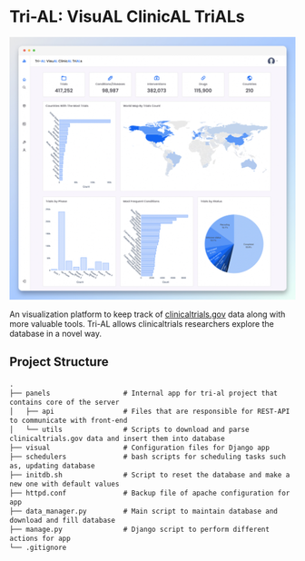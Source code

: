 # Tri-AL: VisuAL ClinicAL TriALs

![Screenshot of platform](screenshot.jpeg)

An visualization platform to keep track of [clinicaltrials.gov](https://clinicaltrials.gov) data along with more valuable tools. Tri-AL allows clinicaltrials researchers explore the database in a novel way.

Project Structure
------

    .
    ├── panels                  # Internal app for tri-al project that contains core of the server
    │   ├── api                 # Files that are responsible for REST-API to communicate with front-end
    │   └── utils               # Scripts to download and parse clinicaltrials.gov data and insert them into database
    ├── visual                  # Configuration files for Django app
    ├── schedulers              # bash scripts for scheduling tasks such as, updating database
    ├── initdb.sh               # Script to reset the database and make a new one with default values
    ├── httpd.conf              # Backup file of apache configuration for app
    ├── data_manager.py         # Main script to maintain database and download and fill database
    ├── manage.py               # Django script to perform different actions for app
    └── .gitignore
